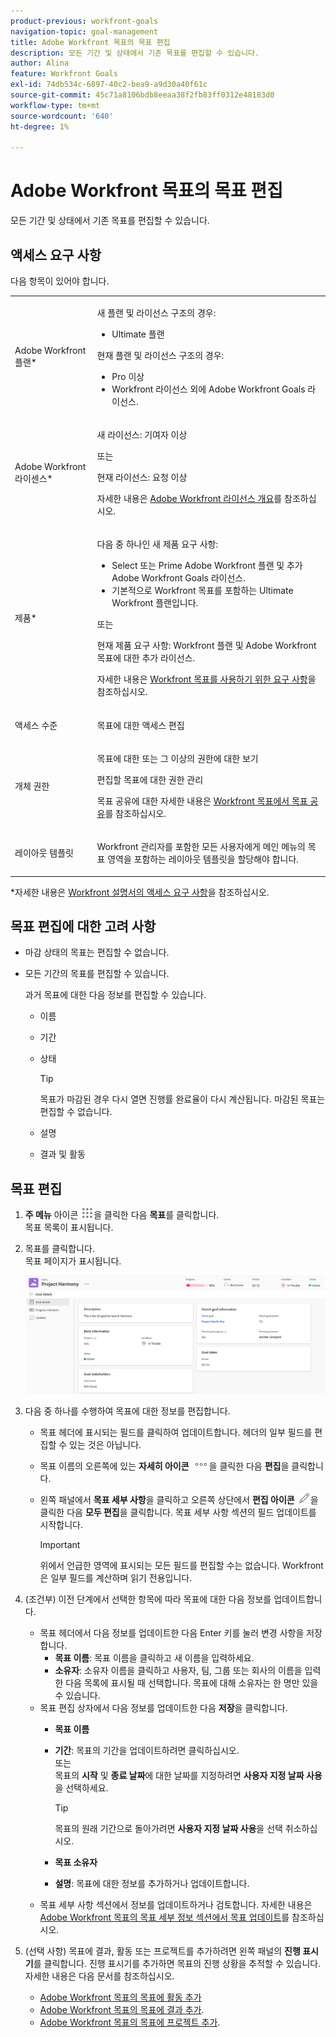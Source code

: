 ```yaml
---
product-previous: workfront-goals
navigation-topic: goal-management
title: Adobe Workfront 목표의 목표 편집
description: 모든 기간 및 상태에서 기존 목표를 편집할 수 있습니다.
author: Alina
feature: Workfront Goals
exl-id: 74db534c-6897-40c2-bea9-a9d30a40f61c
source-git-commit: 45c71a8106bdb8eeaa38f2fb83ff0312e48183d0
workflow-type: tm+mt
source-wordcount: '640'
ht-degree: 1%

---
```


# Adobe Workfront 목표의 목표 편집

모든 기간 및 상태에서 기존 목표를 편집할 수 있습니다.

## 액세스 요구 사항

다음 항목이 있어야 합니다.

<table style="table-layout:auto">
<col>
</col>
<col>
</col>
<tbody>
 <tr> 
   <td role="rowheader">Adobe Workfront 플랜*</td> 
   <td> 
   <p>새 플랜 및 라이선스 구조의 경우:
  <ul><li>Ultimate 플랜 </li></ul>
   </p>
<p>현재 플랜 및 라이선스 구조의 경우: 
<ul><li> Pro 이상 </li>
  <li>Workfront 라이선스 외에 Adobe Workfront Goals 라이선스.</li></ul></p>
   </td> 
  </tr>
 <tr>
 <td role="rowheader">Adobe Workfront 라이센스*</td>
 <td>
 <p>새 라이선스: 기여자 이상</p>
 또는
 <p>현재 라이선스: 요청 이상</p> <p>자세한 내용은 <a href="../../administration-and-setup/add-users/access-levels-and-object-permissions/wf-licenses.md" class="MCXref xref">Adobe Workfront 라이선스 개요</a>를 참조하십시오.</p> </td>
 </tr>
 <tr>
 <td role="rowheader">제품*</td>
 <td>
 <p> 다음 중 하나인 새 제품 요구 사항: </p>
<ul>
<li>Select 또는 Prime Adobe Workfront 플랜 및 추가 Adobe Workfront Goals 라이선스.</li>
<li>기본적으로 Workfront 목표를 포함하는 Ultimate Workfront 플랜입니다. </li></ul>
 <p>또는</p>
 <p>현재 제품 요구 사항: Workfront 플랜 및 Adobe Workfront 목표에 대한 추가 라이선스. </p> <p>자세한 내용은 <a href="../../workfront-goals/goal-management/access-needed-for-wf-goals.md" class="MCXref xref">Workfront 목표를 사용하기 위한 요구 사항</a>을 참조하십시오. </p> </td>
 </tr>
 <tr>
 <td role="rowheader">액세스 수준</td>
 <td> <p>목표에 대한 액세스 편집</p> </td>
 </tr>
 <tr data-mc-conditions="">
 <td role="rowheader">개체 권한</td>
 <td>
  <div>
  <p>목표에 대한 또는 그 이상의 권한에 대한 보기</p>
  <p>편집할 목표에 대한 권한 관리</p>
  <p>목표 공유에 대한 자세한 내용은 <a href="../../workfront-goals/workfront-goals-settings/share-a-goal.md" class="MCXref xref">Workfront 목표에서 목표 공유</a>를 참조하십시오. </p>
  </div> </td>
 </tr>
 <tr>
   <td role="rowheader"><p>레이아웃 템플릿</p></td>
   <td> <p>Workfront 관리자를 포함한 모든 사용자에게 메인 메뉴의 목표 영역을 포함하는 레이아웃 템플릿을 할당해야 합니다. </p>  
</td>
  </tr>
</tbody>
</table>

*자세한 내용은 [Workfront 설명서의 액세스 요구 사항](/help/quicksilver/administration-and-setup/add-users/access-levels-and-object-permissions/access-level-requirements-in-documentation.md)을 참조하십시오.

## 목표 편집에 대한 고려 사항

* 마감 상태의 목표는 편집할 수 없습니다.
* 모든 기간의 목표를 편집할 수 있습니다.

  과거 목표에 대한 다음 정보를 편집할 수 있습니다.

   * 이름
   * 기간
   * 상태

     >[!TIP]
     >
     >목표가 마감된 경우 다시 열면 진행률 완료율이 다시 계산됩니다. 마감된 목표는 편집할 수 없습니다.

   * 설명
   * 결과 및 활동

## 목표 편집

<!--
Editing goals differs depending on what environment you use.

### Edit goals in the Production environment

1. Go to a goal that you want to edit and click the goal name to open the **Goal Details** panel. 
1. Click the **More icon** ![More icon](assets/more-icon.png), then click **Edit**.

   ![Edit goal](assets/edit-goal-highlighted.png)

1. Update the name of the goal in the **Goal** field. 
1. Select a time period when the goal should be completed.

   Select from the following predefined options:

   * The current year
   * The quarters of the current year
   * The next two years
   * The quarters of the next two years

   Or

   Click **Define custom dates** to select a custom time frame. 

1. (Conditional) Select a start and an end date for your goal, if you clicked **Define custom dates**.

   
   <p>(NOTE: these fields don't yet have a name) </p>
   

   >[!CAUTION]
   >
   >You cannot create a goal with custom dates in the past.

1. (Optional) Click **Reset custom dates** to return to the predefined options.

   >[!TIP]
   >
   >We recommend that everyone in your organization selects the same time frames for similar goals or goals that are aligned. This provides better alignment between goals and ensures that everyone's work supports your larger organization-wide strategy.

1. Click the **Owner** field and select a new owner for the goal, if you want to indicate someone else as the owner of the goal. 
1. (Conditional) Start typing the name of a user, team, group, or the name of your organization in the **Owner** field, then select it when it displays in the list. You can have only one owner for a goal. 
1. Update the **Description** of the goal, then click **Save**.

-->

1. **주 메뉴** 아이콘 ![주 메뉴 아이콘](assets/main-menu-icon.png)을 클릭한 다음 **목표**&#x200B;를 클릭합니다.\
   목표 목록이 표시됩니다.
1. 목표를 클릭합니다.\
   목표 페이지가 표시됩니다.

   ![목표 페이지](assets/goal-page-unshimmed.png)

1. 다음 중 하나를 수행하여 목표에 대한 정보를 편집합니다.
   * 목표 헤더에 표시되는 필드를 클릭하여 업데이트합니다. 헤더의 일부 필드를 편집할 수 있는 것은 아닙니다.
   * 목표 이름의 오른쪽에 있는 **자세히 아이콘** ![자세히 아이콘](assets/more-icon.png)을 클릭한 다음 **편집**&#x200B;을 클릭합니다.
   * 왼쪽 패널에서 **목표 세부 사항**&#x200B;을 클릭하고 오른쪽 상단에서 **편집 아이콘** ![편집 아이콘](assets/edit-icon.png)을 클릭한 다음 **모두 편집**&#x200B;을 클릭합니다. 목표 세부 사항 섹션의 필드 업데이트를 시작합니다.

     >[!IMPORTANT]
     >
     >위에서 언급한 영역에 표시되는 모든 필드를 편집할 수는 없습니다. Workfront은 일부 필드를 계산하며 읽기 전용입니다.

1. (조건부) 이전 단계에서 선택한 항목에 따라 목표에 대한 다음 정보를 업데이트합니다.

   * 목표 헤더에서 다음 정보를 업데이트한 다음 Enter 키를 눌러 변경 사항을 저장합니다.
      * **목표 이름**: 목표 이름을 클릭하고 새 이름을 입력하세요.
      * **소유자**: 소유자 이름을 클릭하고 사용자, 팀, 그룹 또는 회사의 이름을 입력한 다음 목록에 표시될 때 선택합니다. 목표에 대해 소유자는 한 명만 있을 수 있습니다.
   * 목표 편집 상자에서 다음 정보를 업데이트한 다음 **저장**&#x200B;을 클릭합니다.
      * **목표 이름**
      * **기간**: 목표의 기간을 업데이트하려면 클릭하십시오.\
        또는\
        목표의 **시작** 및 **종료 날짜**&#x200B;에 대한 날짜를 지정하려면 **사용자 지정 날짜 사용**&#x200B;을 선택하세요.

        >[!TIP]
        >
        >목표의 원래 기간으로 돌아가려면 **사용자 지정 날짜 사용**&#x200B;을 선택 취소하십시오.

      * **목표 소유자**
      * **설명**: 목표에 대한 정보를 추가하거나 업데이트합니다.
   * 목표 세부 사항 섹션에서 정보를 업데이트하거나 검토합니다. 자세한 내용은 [Adobe Workfront 목표의 목표 세부 정보 섹션에서 목표 업데이트](../goal-management/update-goals-in-goal-details-panel.md)를 참조하십시오.

   <!-- (should you update the title here after changing it at production??? - change it to Update goals in the goal Details section)-->

1. (선택 사항) 목표에 결과, 활동 또는 프로젝트를 추가하려면 왼쪽 패널의 **진행 표시기**를 클릭합니다. 진행 표시기를 추가하면 목표의 진행 상황을 추적할 수 있습니다.
자세한 내용은 다음 문서를 참조하십시오.
   * [Adobe Workfront 목표의 목표에 활동 추가](../results-and-activities/add-activities-to-goals.md)
   * [Adobe Workfront 목표의 목표에 결과 추가](../results-and-activities/add-results-to-goals.md).
   * [Adobe Workfront 목표의 목표에 프로젝트 추가](../results-and-activities/connect-projects-to-goals-overview.md).

</div>

